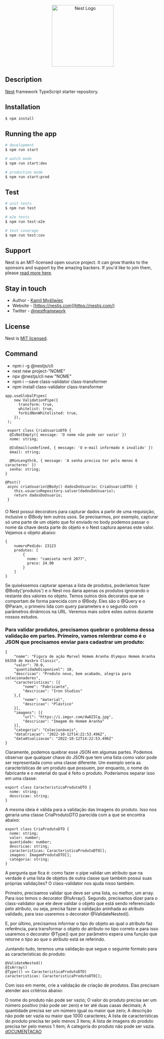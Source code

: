 <p align="center">
  <a href="http://nestjs.com/" target="blank"><img src="https://nestjs.com/img/logo-small.svg" width="200" alt="Nest Logo" /></a>
</p>


## Description

[Nest](https://github.com/nestjs/nest) framework TypeScript starter repository.

## Installation

```bash
$ npm install
```

## Running the app

```bash
# development
$ npm run start

# watch mode
$ npm run start:dev

# production mode
$ npm run start:prod
```

## Test

```bash
# unit tests
$ npm run test

# e2e tests
$ npm run test:e2e

# test coverage
$ npm run test:cov
```

## Support

Nest is an MIT-licensed open source project. It can grow thanks to the sponsors and support by the amazing backers. If you'd like to join them, please [read more here](https://docs.nestjs.com/support).

## Stay in touch

- Author - [Kamil Myśliwiec](https://kamilmysliwiec.com)
- Website - [https://nestjs.com](https://nestjs.com/)
- Twitter - [@nestframework](https://twitter.com/nestframework)

## License

Nest is [MIT licensed](LICENSE).


## Command
 - npm i -g @nestjs/cli
 - nest new project-"NOME"
 - npx @nestjs/cli new "NOME"
 - npm i --save class-validator class-transformer
 - npm install class-validator class-transformer

```
app.useGlobalPipes(
    new ValidationPipe({
      transform: true,
      whitelist: true,
      forbidNonWhitelisted: true,
    }),
 );

 export class CriaUsuarioDTO {
  @IsNotEmpty({ message: 'O nome não pode ser vazio' })
  nome: string;

  @IsEmail(undefined, { message: 'O e-mail informado é inválido' })
  email: string;

  @MinLength(6, { message: 'A senha precisa ter pelo menos 6 caracteres' })
  senha: string;
}

@Post()
 async criaUsuario(@Body() dadosDoUsuario: CriaUsuarioDTO) {
    this.usuarioRepository.salvar(dadosDoUsuario);
    return dadosDoUsuario;
 }
```

###
  O Nest possui  decorators para capturar dados a partir de uma requisição, inclusive o @Body tem outros usos. Se precisarmos, por exemplo, capturar só uma parte de um objeto que foi enviado no body podemos passar o nome da chave desta parte do objeto e o Nest captura apenas este valor. Vejamos o objeto abaixo:

```
{
    numeroPedido: 23123
    produtos: [
        {
          nome: "camiseta nerd 2077",
          preco: 24.90
        }
    ]
}
```
Se quiséssemos capturar apenas a lista de produtos, poderíamos fazer @Body('produtos') e o Nest nos daria apenas os produtos ignorando o restante dos valores no objeto. Temos outros dois decoratos que se comportam de forma parecida com o @Body. Eles são o @Query e o @Param, o primeiro lida com query parameters e o segundo com parâmetros dinâmicos na URL. Veremos mais sobre estes outros durante nossos estudos.

### Para validar produtos, precisamos quebrar o problema dessa validação em partes. Primeiro, vamos relembrar como é o JSON que precisamos enviar para cadastrar um produto:

```
{
    "nome": "Figura de ação Marvel Homem Aranha Olympus Homem Aranha E6358 de Hasbro Classic",
    "valor": 70.0,
    "quantidadeDisponivel": 10,
    "descricao": "Produto novo, bem acabado, alegria para colecionadores",
    "caracteristicas": [{
        "nome": "Fabricante",
        "descricao": "Iron Studios"
    },{
        "nome": "material",
        "descricao": "Plástico"
    }],
    "imagens": [{
        "url": "https://i.imgur.com/dwDZICq.jpg",
        "descricao": "Imagem do Homem Aranha"
    }],
    "categoria": "Colecionáveis",
    "dataCriacao": "2022-10-12T14:22:53.496Z",
    "dataAtualizacao": "2022-10-12T14:22:53.496Z"
}

```
Claramente, podemos quebrar esse JSON em algumas partes. Podemos observar que qualquer chave do JSON que tem uma lista como valor pode ser representada como uma classe diferente. Um exemplo seria as características de um produto que possuem, por enquanto, o nome do fabricante e o material do qual é feito o produto. Poderíamos separar isso em uma classe:

```
export class CaracteristicaProdutoDTO {
  nome: string;
  descricao: string;
}
```

A mesma ideia é válida para a validação das Imagens do produto. Isso nos geraria uma classe CriaProdutoDTO parecida com a que se encontra abaixo:

```
export class CriaProdutoDTO {
  nome: string;
  valor: number;
  quantidade: number;
  descricao: string;
  caracteristicas: CaracteristicaProdutoDTO[];
  imagens: ImagemProdutoDTO[];
  categoria: string;
}
```

A pergunta que fica é: como fazer o pipe validar um atributo que na verdade é uma lista de objetos de outra classe que também possui suas próprias validações? O class-validator nos ajuda nisso também.

Primeiro, precisamos validar que deve ser uma lista, ou melhor, um array. Para isso temos o decorator @IsArray(). Segundo, precisamos dizer para o class-validator que ele deve validar o objeto que está sendo referenciado pelo atributo, ou seja, precisa fazer a validação aninhada ao atributo validado, para isso usaremos o decorator @ValidateNested().

E, por último, precisamos informar o tipo do objeto ao qual o atributo faz referência, para transformar o objeto do atributo no tipo correto e para isso usaremos o decorator @Type() que por parâmetro espera uma função que retorne o tipo ao que o atributo está se referindo.

Juntando tudo, teremos uma validação que segue o seguinte formato para as características do produto:

```
@ValidateNested()
@IsArray()
@Type(() => CaracteristicaProdutoDTO)
caracteristicas: CaracteristicaProdutoDTO[];
```

Com isso em mente, crie a validação de criação de produtos. Elas precisam atender aos critérios abaixo:

O nome do produto não pode ser vazio;
O valor do produto precisa ser um número positivo (não pode ser zero) e ter até duas casas decimais;
A quantidade precisa ser um número igual ou maior que zero;
A descrição não pode ser vazia ou maior que 1000 caracteres;
A lista de características do produto precisa ter pelo menos 3 itens;
A lista de imagens do produto precisa ter pelo menos 1 item;
A categoria do produto não pode ser vazia.
[dOCUMENTACAO](https://github.com/typestack/class-validator#validation-decorators)